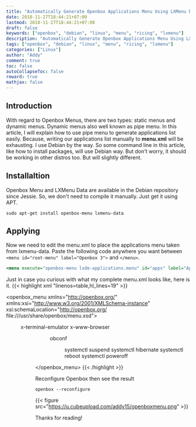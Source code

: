 ```yaml
---
title: "Automatically Generate Openbox Applications Menu Using LXMenu Data"
date: 2018-11-27T18:44:21+07:00
lastmod: 2018-11-27T18:44:21+07:00
draft: false
keywords: ["openbox", "debian", "linux", "menu", "ricing", "lxmenu"]
description: "Automatically Generate Openbox Applications Menu Using LXMenu Data on Debian"
tags: ["openbox", "debian", "linux", "menu", "ricing", "lxmenu"]
categories: ["Linux"]
author: "Addy"
comment: true
toc: false
autoCollapseToc: false
reward: true
mathjax: false
---
```


## Introduction
With regard to Openbox Menus,
there are two types: static menus and dynamic menus.
Dynamic menus also well known as pipe menu.
In this article, I will explain how to use pipe menu to generate applications list easily.
Because, writing our applications list manually to **menu.xml** will be exhausting.
I use Debian by the way. So some command line in this article, like how to install packages,
will use Debian way. But don't worry, it should be working in other distros too.
But will slightly different.

## Installaltion
Openbox Menu and LXMenu Data are available in the Debian repository since Jessie.
So, we don't need to compile it manually. Just get it using APT.
```shell
sudo apt-get install openbox-menu lxmenu-data
```

## Applying
Now we need to edit the menu.xml to place the applications menu taken from lxmenu-data.
Paste the following code anywhere you want between `<menu id="root-menu" label="Openbox 3">`
and `</menu>`.
```xml
<menu execute="openbox-menu lxde-applications.menu" id="apps" label="Applications"/>
```
Just in case you curious with what my complete menu.xml looks like, here is it.
{{< highlight xml "linenos=table,hl_lines=19" >}}
<?xml version="1.0" encoding="UTF-8"?>
<openbox_menu
    xmlns="http://openbox.org/"
    xmlns:xsi="http://www.w3.org/2001/XMLSchema-instance"
    xsi:schemaLocation="http://openbox.org/
    file:///usr/share/openbox/menu.xsd">
    <menu id="root-menu" label="Openbox 3">
        <item label="Terminal emulator">
            <action name="Execute">
                <execute>x-terminal-emulator</execute>
            </action>
        </item>
        <item label="Web browser">
            <action name="Execute">
                <execute>x-www-browser</execute>
            </action>
        </item>
        <separator />
        <menu execute="openbox-menu lxde-applications.menu" id="apps" label="Applications"/>
        <menu id="client-list-menu" />
        <separator />
        <item label="Configurations">
            <action name="Execute">
                <execute>obconf</execute>
            </action>
        </item>
        <item label="Reconfigure">
            <action name="Reconfigure" />
        </item>
        <separator />
        <menu id="exit" label="Exit" >
            <item label="Logout">
                <action name="Exit" />
            </item>
            <item label="Suspend">
                <action name="Execute">
                    <execute>systemctl suspend</execute>
                </action>
            </item>
            <item label="Hibernate">
                <action name="Execute">
                    <execute>systemctl hibernate</execute>
                </action>
            </item>
            <item label="Reboot">
                <action name="Execute">
                    <execute>systemctl reboot</execute>
                </action>
            </item>
            <item label="Shutdown">
                <action name="Execute">
                    <execute>systemctl poweroff</execute>
                </action>
            </item>
        </menu>
    </menu>
</openbox_menu>
{{< /highlight >}}

Reconfigure Openbox then see the result
```shell
openbox --reconfigure
```
{{< figure src="https://u.cubeupload.com/addy15/openboxmenu.png" >}}

Thanks for reading!
